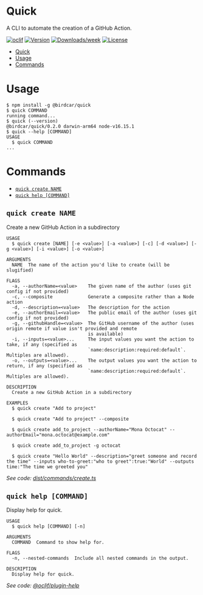 # Quick

A CLI to automate the creation of a GitHub Action.

[![oclif](https://img.shields.io/badge/cli-oclif-brightgreen.svg)](https://oclif.io)
[![Version](https://img.shields.io/npm/v/oclif-hello-world.svg)](https://npmjs.org/package/@birdcar/quick)
[![Downloads/week](https://img.shields.io/npm/dw/oclif-hello-world.svg)](https://npmjs.org/package/@birdcar/quick)
[![License](https://img.shields.io/github/license/birdcar/quick)](https://github.com/birdcar/quick/blob/main/package.json)

<!-- toc -->
* [Quick](#quick)
* [Usage](#usage)
* [Commands](#commands)
<!-- tocstop -->
# Usage
<!-- usage -->
```sh-session
$ npm install -g @birdcar/quick
$ quick COMMAND
running command...
$ quick (--version)
@birdcar/quick/0.2.0 darwin-arm64 node-v16.15.1
$ quick --help [COMMAND]
USAGE
  $ quick COMMAND
...
```
<!-- usagestop -->
# Commands
<!-- commands -->
* [`quick create NAME`](#quick-create-name)
* [`quick help [COMMAND]`](#quick-help-command)

## `quick create NAME`

Create a new GitHub Action in a subdirectory

```
USAGE
  $ quick create [NAME] [-e <value>] [-a <value>] [-c] [-d <value>] [-g <value>] [-i <value>] [-o <value>]

ARGUMENTS
  NAME  The name of the action you'd like to create (will be slugified)

FLAGS
  -a, --authorName=<value>    The given name of the author (uses git config if not provided)
  -c, --composite             Generate a composite rather than a Node action
  -d, --description=<value>   The description for the action
  -e, --authorEmail=<value>   The public email of the author (uses git config if not provided)
  -g, --githubHandle=<value>  The GitHub username of the author (uses origin remote if value isn't provided and remote
                              is available)
  -i, --inputs=<value>...     The input values you want the action to take, if any (specified as
                              `name:description:required:default`. Multiples are allowed).
  -o, --outputs=<value>...    The output values you want the action to return, if any (specified as
                              `name:description:required:default`. Multiples are allowed).

DESCRIPTION
  Create a new GitHub Action in a subdirectory

EXAMPLES
  $ quick create "Add to project"

  $ quick create "Add to project" --composite

  $ quick create add_to_project --authorName="Mona Octocat" --authorEmail="mona.octocat@example.com"

  $ quick create add_to_project -g octocat

  $ quick create "Hello World" --description="greet someone and record the time" --inputs who-to-greet:"who to greet":true:"World" --outputs time:"The time we greeted you"
```

_See code: [dist/commands/create.ts](https://github.com/birdcar/quick/blob/v0.2.0/dist/commands/create.ts)_

## `quick help [COMMAND]`

Display help for quick.

```
USAGE
  $ quick help [COMMAND] [-n]

ARGUMENTS
  COMMAND  Command to show help for.

FLAGS
  -n, --nested-commands  Include all nested commands in the output.

DESCRIPTION
  Display help for quick.
```

_See code: [@oclif/plugin-help](https://github.com/oclif/plugin-help/blob/v5.1.12/src/commands/help.ts)_
<!-- commandsstop -->
